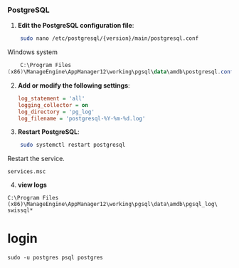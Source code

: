 ### PostgreSQL

1. **Edit the PostgreSQL configuration file**:
```bash
    sudo nano /etc/postgresql/{version}/main/postgresql.conf
```
Windows system
```powershell
    C:\Program Files
(x86)\ManageEngine\AppManager12\working\pgsql\data\amdb\postgresql.conf
```
   
2. **Add or modify the following settings**:
    ```ini
    log_statement = 'all'
    logging_collector = on
    log_directory = 'pg_log'
    log_filename = 'postgresql-%Y-%m-%d.log'
    ```

3. **Restart PostgreSQL**:
```bash
    sudo systemctl restart postgresql
```

Restart the service. 
```
services.msc

```

4. **view logs**
```
C:\Program Files (x86)\ManageEngine\AppManager12\working\pgsql\data\amdb\pgsql_log\
swissql*
```


# login
```
sudo -u postgres psql postgres
```